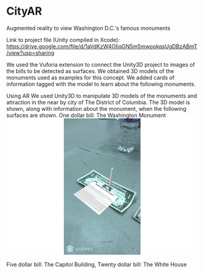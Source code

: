 # CityAR
Augmented reality to view Washington D.C.'s famous monuments

Link to project file (Unity compiled in Xcode):
https://drive.google.com/file/d/1aVdKzW4OIiqGN5m5mwookqsUgDBzABmT/view?usp=sharing

We used the Vuforia extension to connect the Unity3D project to images of the bills to be detected as surfaces. We obtained 3D models of 
the monuments used as examples for this concept. We added cards of information tagged with the model to learn about the following 
monuments.

Using AR We used Unity3D to manipulate 3D models of the monuments and attraction in the near by city of The District of Columbia. The 3D 
model is shown, along with information about the monument, when the following surfaces are shown. 
One dollar bill: The Washington Monument
![AR Washington Monument](assets/CityAR_monument.jpg?raw=true "Washington Monument on a one dollar bill")

Five dollar bill: The Capitol Building, Twenty dollar bill: The White House

